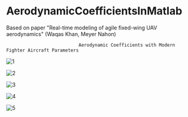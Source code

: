 # AerodynamicCoefficientsInMatlab

Based on paper "Real-time modeling of agile fixed-wing UAV aerodynamics" (Waqas Khan, Meyer Nahon)


                               Aerodynamic Coefficients with Modern Fighter Aircraft Parameters

![1](https://github.com/user-attachments/assets/6f7139e4-a59d-4d2c-898f-06cd4c664aa9)

![2](https://github.com/user-attachments/assets/b16e2f81-acaa-48b1-908e-25fc0e0bf017)

![3](https://github.com/user-attachments/assets/bac493a4-9e9a-4136-816b-2792eee4af76)

![4](https://github.com/user-attachments/assets/23d87be0-2665-43f9-b3ad-5e765f13ea36)

![5](https://github.com/user-attachments/assets/da54732b-100f-475f-8477-0a22733a8869)
